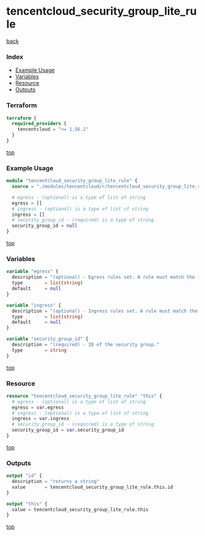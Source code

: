# tencentcloud_security_group_lite_rule

[back](../tencentcloud.md)

### Index

- [Example Usage](#example-usage)
- [Variables](#variables)
- [Resource](#resource)
- [Outputs](#outputs)

### Terraform

```terraform
terraform {
  required_providers {
    tencentcloud = ">= 1.56.1"
  }
}
```

[top](#index)

### Example Usage

```terraform
module "tencentcloud_security_group_lite_rule" {
  source = "./modules/tencentcloud/r/tencentcloud_security_group_lite_rule"

  # egress - (optional) is a type of list of string
  egress = []
  # ingress - (optional) is a type of list of string
  ingress = []
  # security_group_id - (required) is a type of string
  security_group_id = null
}
```

[top](#index)

### Variables

```terraform
variable "egress" {
  description = "(optional) - Egress rules set. A rule must match the following format: [action]#[cidr_ip]#[port]#[protocol]. The available value of 'action' is `ACCEPT` and `DROP`. The 'cidr_ip' must be an IP address network or segment. The 'port' valid format is `80`, `80,443`, `80-90` or `ALL`. The available value of 'protocol' is `TCP`, `UDP`, `ICMP` and `ALL`. When 'protocol' is `ICMP` or `ALL`, the 'port' must be `ALL`."
  type        = list(string)
  default     = null
}

variable "ingress" {
  description = "(optional) - Ingress rules set. A rule must match the following format: [action]#[cidr_ip]#[port]#[protocol]. The available value of 'action' is `ACCEPT` and `DROP`. The 'cidr_ip' must be an IP address network or segment. The 'port' valid format is `80`, `80,443`, `80-90` or `ALL`. The available value of 'protocol' is `TCP`, `UDP`, `ICMP` and `ALL`. When 'protocol' is `ICMP` or `ALL`, the 'port' must be `ALL`."
  type        = list(string)
  default     = null
}

variable "security_group_id" {
  description = "(required) - ID of the security group."
  type        = string
}
```

[top](#index)

### Resource

```terraform
resource "tencentcloud_security_group_lite_rule" "this" {
  # egress - (optional) is a type of list of string
  egress = var.egress
  # ingress - (optional) is a type of list of string
  ingress = var.ingress
  # security_group_id - (required) is a type of string
  security_group_id = var.security_group_id
}
```

[top](#index)

### Outputs

```terraform
output "id" {
  description = "returns a string"
  value       = tencentcloud_security_group_lite_rule.this.id
}

output "this" {
  value = tencentcloud_security_group_lite_rule.this
}
```

[top](#index)